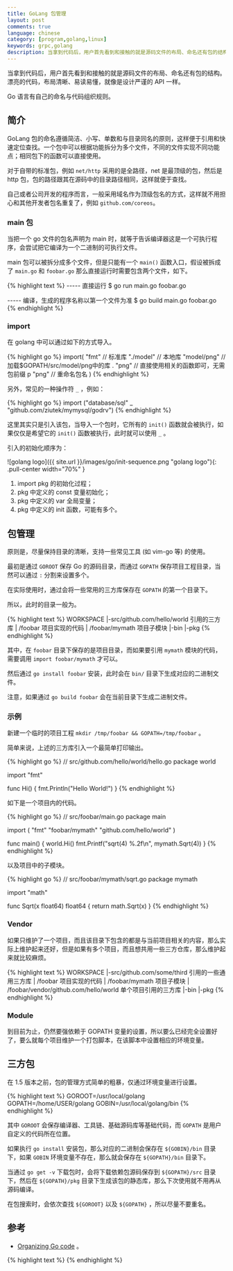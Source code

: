 ```yaml
---
title: GoLang 包管理
layout: post
comments: true
language: chinese
category: [program,golang,linux]
keywords: grpc,golang
description: 当拿到代码后，用户首先看到和接触的就是源码文件的布局、命名还有包的结构。漂亮的代码，布局清晰、易读易懂，就像是设计严谨的 API 一样。Go 语言有自己的命名与代码组织规则。
---
```


当拿到代码后，用户首先看到和接触的就是源码文件的布局、命名还有包的结构。漂亮的代码，布局清晰、易读易懂，就像是设计严谨的 API 一样。

Go 语言有自己的命名与代码组织规则。

<!-- more -->

## 简介

GoLang 包的命名遵循简洁、小写、单数和与目录同名的原则，这样便于引用和快速定位查找。一个包中可以根据功能拆分为多个文件，不同的文件实现不同功能点；相同包下的函数可以直接使用。

对于自带的标准包，例如 `net/http` 采用的是全路径，net 是最顶级的包，然后是 http 包，包的路径跟其在源码中的目录路径相同，这样就便于查找。

自己或者公司开发的程序而言，一般采用域名作为顶级包名的方式，这样就不用担心和其他开发者包名重复了，例如 `github.com/coreos`。

### main 包

当把一个 go 文件的包名声明为 main 时，就等于告诉编译器这是一个可执行程序，会尝试把它编译为一个二进制的可执行文件。

main 包可以被拆分成多个文件，但是只能有一个 `main()` 函数入口，假设被拆成了 `main.go` 和 `foobar.go` 那么直接运行时需要包含两个文件，如下。

{% highlight text %}
----- 直接运行
$ go run main.go foobar.go

----- 编译，生成的程序名称以第一个文件为准
$ go build main.go foobar.go
{% endhighlight %}

### import

在 golang 中可以通过如下的方式导入。

{% highlight go %}
import(
	"fmt"       // 标准库
	"./model"   // 本地库
	"model/png" // 加载$GOPATH/src/model/png中的库
	. "png"     // 直接使用相关的函数即可，无需包前缀
	p "png"     // 重命名包名
)
{% endhighlight %}

另外，常见的一种操作符 `_` ，例如：

{% highlight go %}
import ("database/sql" _ "github.com/ziutek/mymysql/godrv")
{% endhighlight %}

这里其实只是引入该包，当导入一个包时，它所有的 `init()` 函数就会被执行，如果仅仅是希望它的 `init()` 函数被执行，此时就可以使用 `_` 。

引入的初始化顺序为：

![golang logo]({{ site.url }}/images/go/init-sequence.png "golang logo"){: .pull-center width="70%" }

1. import pkg 的初始化过程；
2. pkg 中定义的 const 变量初始化；
3. pkg 中定义的 var 全局变量；
4. pkg 中定义的 init 函数，可能有多个。

## 包管理

原则是，尽量保持目录的清晰，支持一些常见工具 (如 vim-go 等) 的使用。

最初是通过 `GOROOT` 保存 Go 的源码目录，而通过 `GOPATH` 保存项目工程目录，当然可以通过 `:` 分割来设置多个。

在实际使用时，通过会将一些常用的三方库保存在 `GOPATH` 的第一个目录下。

所以，此时的目录一般为。

{% highlight text %}
WORKSPACE
 |-src/github.com/hello/world   引用的三方库
 |    /foobar                   项目实现的代码	
 |    /foobar/mymath            项目子模块
 |-bin
 |-pkg
{% endhighlight %}

其中，在 `foobar` 目录下保存的是项目目录，而如果要引用 `mymath` 模块的代码，需要调用 `import foobar/mymath` 才可以。

然后通过 `go install foobar` 安装，此时会在 `bin/` 目录下生成对应的二进制文件。

注意，如果通过 `go build foobar` 会在当前目录下生成二进制文件。

### 示例

新建一个临时的项目工程 `mkdir /tmp/foobar && GOPATH=/tmp/foobar` 。

简单来说，上述的三方库引入一个最简单打印输出。

{% highlight go %}
// src/github.com/hello/world/hello.go
package world

import "fmt"

func Hi() {
        fmt.Println("Hello World!")
}
{% endhighlight %}

如下是一个项目内的代码。

{% highlight go %}
// src/foobar/main.go
package main

import (
        "fmt"
        "foobar/mymath"
        "github.com/hello/world"
)

func main() {
        world.Hi()
        fmt.Printf("sqrt(4) %.2f\n", mymath.Sqrt(4))
}
{% endhighlight %}

以及项目中的子模块。

{% highlight go %}
// src/foobar/mymath/sqrt.go
package mymath

import "math"

func Sqrt(x float64) float64 {
        return math.Sqrt(x)
}
{% endhighlight %}

### Vendor

如果只维护了一个项目，而且该目录下包含的都是与当前项目相关的内容，那么实际上维护起来还好，但是如果有多个项目，而且想共用一些三方仓库，那么维护起来就比较麻烦。

{% highlight text %}
WORKSPACE
 |-src/github.com/some/third                  引用的一些通用三方库
 |    /foobar                                 项目实现的代码
 |    /foobar/mymath                          项目子模块
 |    /foobar/vendor/github.com/hello/world   单个项目引用的三方库
 |-bin
 |-pkg
{% endhighlight %}

### Module

到目前为止，仍然要强依赖于 GOPATH 变量的设置，所以要么已经完全设置好了，要么就每个项目维护一个打包脚本，在该脚本中设置相应的环境变量。

<!--
https://juejin.im/post/5c8e503a6fb9a070d878184a
-->


## 三方包

在 1.5 版本之前，包的管理方式简单的粗暴，仅通过环境变量进行设置。

{% highlight text %}
GOROOT=/usr/local/golang
GOPATH=/home/USER/golang
GOBIN=/usr/local/golang/bin
{% endhighlight %}

其中 `GOROOT` 会保存编译器、工具链、基础源码库等基础代码，而 `GOPATH` 是用户自定义的代码所在位置。

如果执行 `go install` 安装包，那么对应的二进制会保存在 `${GOBIN}/bin` 目录下，如果 `GOBIN` 环境变量不存在，那么就会保存在 `${GOPATH}/bin` 目录下。

当通过 `go get -v` 下载包时，会将下载依赖包源码保存到 `${GOPATH}/src` 目录下，然后在 `${GOPATH}/pkg` 目录下生成该包的静态库，那么下次使用就不用再从源码编译。

在包搜索时，会依次查找 `${GOROOT}` 以及 `${GOPATH}` ，所以尽量不要重名。

## 参考

* [Organizing Go code](https://talks.golang.org/2014/organizeio.slide#1) 。

{% highlight text %}
{% endhighlight %}
